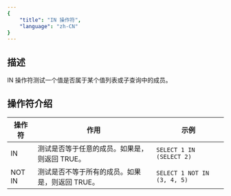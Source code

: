 ```yaml
---
{
    "title": "IN 操作符",
    "language": "zh-CN"
}
---
```


## 描述

IN 操作符测试一个值是否属于某个值列表或子查询中的成员。

## 操作符介绍

| 操作符 | 作用                                            | 示例                        |
| ------ | ----------------------------------------------- | --------------------------- |
| IN     | 测试是否等于任意的成员。如果是，则返回 TRUE。   | `SELECT 1 IN (SELECT 2)`    |
| NOT IN | 测试是否不等于所有的成员。如果是，则返回 TRUE。 | `SELECT 1 NOT IN (3, 4, 5)` |